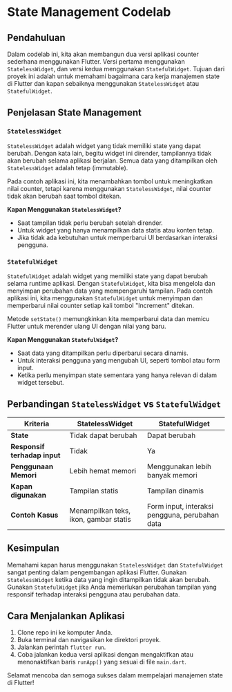 # State Management Codelab

## Pendahuluan
Dalam codelab ini, kita akan membangun dua versi aplikasi counter sederhana menggunakan Flutter. Versi pertama menggunakan `StatelessWidget`, dan versi kedua menggunakan `StatefulWidget`. Tujuan dari proyek ini adalah untuk memahami bagaimana cara kerja manajemen state di Flutter dan kapan sebaiknya menggunakan `StatelessWidget` atau `StatefulWidget`.

## Penjelasan State Management

### `StatelessWidget`
`StatelessWidget` adalah widget yang tidak memiliki state yang dapat berubah. Dengan kata lain, begitu widget ini dirender, tampilannya tidak akan berubah selama aplikasi berjalan. Semua data yang ditampilkan oleh `StatelessWidget` adalah tetap (immutable). 

Pada contoh aplikasi ini, kita menambahkan tombol untuk meningkatkan nilai counter, tetapi karena menggunakan `StatelessWidget`, nilai counter tidak akan berubah saat tombol ditekan.

**Kapan Menggunakan `StatelessWidget`?**
- Saat tampilan tidak perlu berubah setelah dirender.
- Untuk widget yang hanya menampilkan data statis atau konten tetap.
- Jika tidak ada kebutuhan untuk memperbarui UI berdasarkan interaksi pengguna.

### `StatefulWidget`
`StatefulWidget` adalah widget yang memiliki state yang dapat berubah selama runtime aplikasi. Dengan `StatefulWidget`, kita bisa mengelola dan menyimpan perubahan data yang mempengaruhi tampilan. Pada contoh aplikasi ini, kita menggunakan `StatefulWidget` untuk menyimpan dan memperbarui nilai counter setiap kali tombol "Increment" ditekan.

Metode `setState()` memungkinkan kita memperbarui data dan memicu Flutter untuk merender ulang UI dengan nilai yang baru.

**Kapan Menggunakan `StatefulWidget`?**
- Saat data yang ditampilkan perlu diperbarui secara dinamis.
- Untuk interaksi pengguna yang mengubah UI, seperti tombol atau form input.
- Ketika perlu menyimpan state sementara yang hanya relevan di dalam widget tersebut.

## Perbandingan `StatelessWidget` vs `StatefulWidget`
| **Kriteria**                | **StatelessWidget**                 | **StatefulWidget**                |
|-----------------------------|------------------------------------|-----------------------------------|
| **State**                    | Tidak dapat berubah                  | Dapat berubah                     |
| **Responsif terhadap input** | Tidak                               | Ya                                |
| **Penggunaan Memori**        | Lebih hemat memori                  | Menggunakan lebih banyak memori   |
| **Kapan digunakan**          | Tampilan statis                     | Tampilan dinamis                  |
| **Contoh Kasus**             | Menampilkan teks, ikon, gambar statis | Form input, interaksi pengguna, perubahan data |

## Kesimpulan
Memahami kapan harus menggunakan `StatelessWidget` dan `StatefulWidget` sangat penting dalam pengembangan aplikasi Flutter. Gunakan `StatelessWidget` ketika data yang ingin ditampilkan tidak akan berubah. Gunakan `StatefulWidget` jika Anda memerlukan perubahan tampilan yang responsif terhadap interaksi pengguna atau perubahan data.

## Cara Menjalankan Aplikasi
1. Clone repo ini ke komputer Anda.
2. Buka terminal dan navigasikan ke direktori proyek.
3. Jalankan perintah `flutter run`.
4. Coba jalankan kedua versi aplikasi dengan mengaktifkan atau menonaktifkan baris `runApp()` yang sesuai di file `main.dart`.

Selamat mencoba dan semoga sukses dalam mempelajari manajemen state di Flutter!
